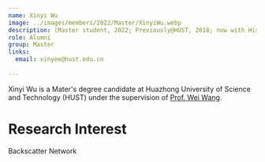 ```yaml
---
name: Xinyi Wu
image: ../images/members/2022/Master/XinyiWu.webp
description: (Master student, 2022; Previously@HUST, 2018; now with Hisilicon, Shanghai)
role: Alumni
group: Master
links:
  email: xinyee@hust.edu.cn
  
---
```


Xinyi Wu is a Mater's degree candidate at Huazhong University of Science and Technology (HUST) under the supervision of [Prof. Wei Wang](https://eic.hust.edu.cn/professor/wangwei/index.html). 

Research Interest
======
Backscatter Network